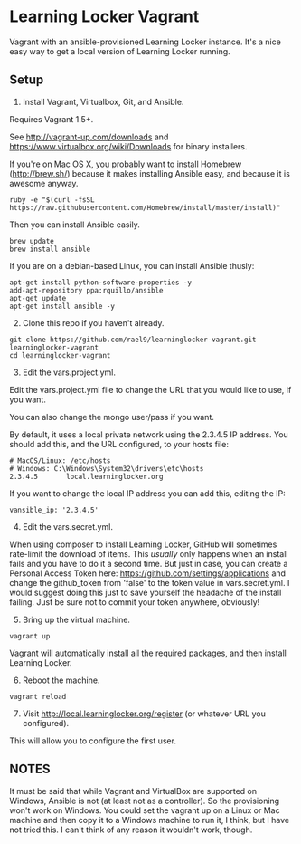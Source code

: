 Learning Locker Vagrant
=======================

Vagrant with an ansible-provisioned Learning Locker instance. It's a nice easy way to get a local version of Learning Locker running.

Setup
-----

1. Install Vagrant, Virtualbox, Git, and Ansible.

  Requires Vagrant 1.5+.

  See http://vagrant-up.com/downloads and https://www.virtualbox.org/wiki/Downloads for binary installers.

  If you're on Mac OS X, you probably want to install Homebrew (http://brew.sh/) because it makes installing Ansible easy, and because it is awesome anyway.

  ```
  ruby -e "$(curl -fsSL https://raw.githubusercontent.com/Homebrew/install/master/install)"
  ```

  Then you can install Ansible easily.

  ```
  brew update
  brew install ansible
  ```

  If you are on a debian-based Linux, you can install Ansible thusly:

  ```
  apt-get install python-software-properties -y
  add-apt-repository ppa:rquillo/ansible
  apt-get update
  apt-get install ansible -y
  ```

2. Clone this repo if you haven't already.

  ````
  git clone https://github.com/rael9/learninglocker-vagrant.git learninglocker-vagrant
  cd learninglocker-vagrant
  ````

3. Edit the vars.project.yml.

  Edit the vars.project.yml file to change the URL that you would like to use, if you want.

  You can also change the mongo user/pass if you want.

  By default, it uses a local private network using the 2.3.4.5 IP address. You should add this, and the URL configured, to your hosts file:

  ````
  # MacOS/Linux: /etc/hosts
  # Windows: C:\Windows\System32\drivers\etc\hosts
  2.3.4.5       local.learninglocker.org
  ````

  If you want to change the local IP address you can add this, editing the IP:

  ```
  vansible_ip: '2.3.4.5'
  ```
4. Edit the vars.secret.yml.

  When using composer to install Learning Locker, GitHub will sometimes rate-limit the download of items. This _usually_ only happens when an install fails and you have to do it a second time. But just in case, you can create a Personal Access Token here: https://github.com/settings/applications and change the github_token from 'false' to the token value in vars.secret.yml. I would suggest doing this just to save yourself the headache of the install failing. Just be sure not to commit your token anywhere, obviously!

5. Bring up the virtual machine.

  ````
  vagrant up
  ````

  Vagrant will automatically install all the required packages, and then install Learning Locker.

6. Reboot the machine.

  ```
  vagrant reload
  ```

7. Visit http://local.learninglocker.org/register (or whatever URL you configured).

  This will allow you to configure the first user.

NOTES
-----

It must be said that while Vagrant and VirtualBox are supported on Windows, Ansible is not (at least not as a controller). So the provisioning won't work on Windows. You could set the vagrant up on a Linux or Mac machine and then copy it to a Windows machine to run it, I think, but I have not tried this. I can't think of any reason it wouldn't work, though.
